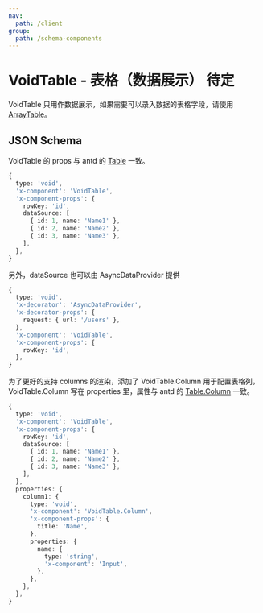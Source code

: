```yaml
---
nav:
  path: /client
group:
  path: /schema-components
---
```


# VoidTable - 表格（数据展示） <Badge>待定</Badge>

VoidTable 只用作数据展示，如果需要可以录入数据的表格字段，请使用 [ArrayTable](array-table)。

## JSON Schema

VoidTable 的 props 与 antd 的 [Table](https://ant.design/components/table/#API) 一致。

```ts
{
  type: 'void',
  'x-component': 'VoidTable',
  'x-component-props': {
    rowKey: 'id',
    dataSource: [
      { id: 1, name: 'Name1' },
      { id: 2, name: 'Name2' },
      { id: 3, name: 'Name3' },
    ],
  },
}
```

另外，dataSource 也可以由 AsyncDataProvider 提供

```ts
{
  type: 'void',
  'x-decorator': 'AsyncDataProvider',
  'x-decorator-props': {
    request: { url: '/users' },
  },
  'x-component': 'VoidTable',
  'x-component-props': {
    rowKey: 'id',
  },
}
```

为了更好的支持 columns 的渲染，添加了 VoidTable.Column 用于配置表格列，VoidTable.Column 写在 properties 里，属性与 antd 的 [Table.Column](https://ant.design/components/table/#Column) 一致。

```ts
{
  type: 'void',
  'x-component': 'VoidTable',
  'x-component-props': {
    rowKey: 'id',
    dataSource: [
      { id: 1, name: 'Name1' },
      { id: 2, name: 'Name2' },
      { id: 3, name: 'Name3' },
    ],
  },
  properties: {
    column1: {
      type: 'void',
      'x-component': 'VoidTable.Column',
      'x-component-props': {
        title: 'Name',
      },
      properties: {
        name: {
          type: 'string',
          'x-component': 'Input',
        },
      },
    },
  },
}
```
